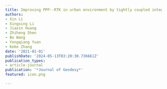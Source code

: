 ```yaml
---
title: Improving PPP--RTK in urban environment by tightly coupled integration of GNSS and INS
authors:
- Xin Li
- Xingxing Li
- Jiaxin Huang
- Zhiheng Shen
- Bo Wang
- Yongqiang Yuan
- Keke Zhang
date: '2021-01-01'
publishDate: '2024-05-13T03:20:30.736661Z'
publication_types:
- article-journal
publication: '*Journal of Geodesy*'
featured: icon.png

---
```

